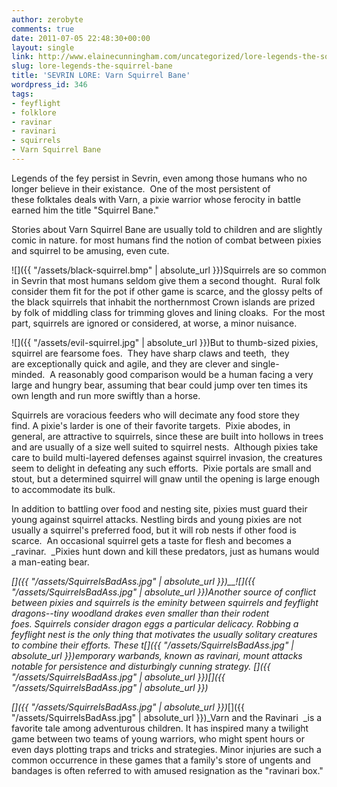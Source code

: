 ```yaml
---
author: zerobyte
comments: true
date: 2011-07-05 22:48:30+00:00
layout: single
link: http://www.elainecunningham.com/uncategorized/lore-legends-the-squirrel-bane/
slug: lore-legends-the-squirrel-bane
title: 'SEVRIN LORE: Varn Squirrel Bane'
wordpress_id: 346
tags:
- feyflight
- folklore
- ravinar
- ravinari
- squirrels
- Varn Squirrel Bane
---
```


Legends of the fey persist in Sevrin, even among those humans who no longer believe in their existance.  One of the most persistent of these folktales deals with Varn, a pixie warrior whose ferocity in battle earned him the title "Squirrel Bane."

Stories about Varn Squirrel Bane are usually told to children and are slightly comic in nature. for most humans find the notion of combat between pixies and squirrel to be amusing, even cute. 

![]({{ "/assets/black-squirrel.bmp" | absolute_url }})Squirrels are so common in Sevrin that most humans seldom give them a second thought.  Rural folk consider them fit for the pot if other game is scarce, and the glossy pelts of the black squirrels that inhabit the northernmost Crown islands are prized by folk of middling class for trimming gloves and lining cloaks.  For the most part, squirrels are ignored or considered, at worse, a minor nuisance.

![]({{ "/assets/evil-squirrel.jpg" | absolute_url }})But to thumb-sized pixies, squirrel are fearsome foes.  They have sharp claws and teeth,  they are exceptionally quick and agile, and they are clever and single-minded.  A reasonably good comparison would be a human facing a very large and hungry bear, assuming that bear could jump over ten times its own length and run more swiftly than a horse.   

Squirrels are voracious feeders who will decimate any food store they find. A pixie's larder is one of their favorite targets.  Pixie abodes, in general, are attractive to squirrels, since these are built into hollows in trees and are usually of a size well suited to squirrel nests.  Although pixies take care to build multi-layered defenses against squirrel invasion, the creatures seem to delight in defeating any such efforts.  Pixie portals are small and stout, but a determined squirrel will gnaw until the opening is large enough to accommodate its bulk.

In addition to battling over food and nesting site, pixies must guard their young against squirrel attacks. Nestling birds and young pixies are not usually a squirrel's preferred food, but it will rob nests if other food is scarce.  An occasional squirrel gets a taste for flesh and becomes a _ravinar.  _Pixies hunt down and kill these predators, just as humans would a man-eating bear.

_[]({{ "/assets/SquirrelsBadAss.jpg" | absolute_url }})__![]({{ "/assets/SquirrelsBadAss.jpg" | absolute_url }})_Another source of conflict between pixies and squirrels is the eminity between squirrels and feyflight dragons--tiny woodland drakes even smaller than their rodent foes. Squirrels consider dragon eggs a particular delicacy. Robbing a feyflight nest is the only thing that motivates the usually solitary creatures to combine their efforts. These t[]({{ "/assets/SquirrelsBadAss.jpg" | absolute_url }})emporary warbands, known as _ravinari,_ mount attacks notable for persistence and disturbingly cunning strategy. []({{ "/assets/SquirrelsBadAss.jpg" | absolute_url }})_[]({{ "/assets/SquirrelsBadAss.jpg" | absolute_url }})_

_[]({{ "/assets/SquirrelsBadAss.jpg" | absolute_url }})_[]({{ "/assets/SquirrelsBadAss.jpg" | absolute_url }})_Varn and the Ravinari  _is a favorite tale among adventurous children. It has inspired many a twilight game between two teams of young warriors, who might spent hours or even days plotting traps and tricks and strategies. Minor injuries are such a common occurrence in these games that a family's store of ungents and bandages is often referred to with amused resignation as the "ravinari box."
